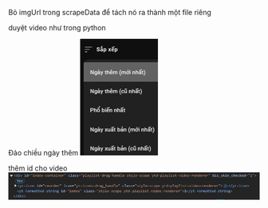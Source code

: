 Bỏ imgUrl trong scrapeData để tách nó ra thành một file riêng

duyệt video như trong python

Đảo chiều ngày thêm
![Diagram](screenshots/daochieu.png)

thêm id cho video
![Diagram](screenshots/index_video.PNG)